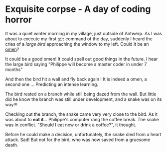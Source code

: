 # Exquisite corpse - A day of coding horror

It was a quiet winter morning in my village, just outside of Antwerp. As I was about to execute my first `git` command of the day, suddenly I heard the cries of a _large bird_ approaching the window to my left. Could it be an [omen](https://en.wikipedia.org/wiki/Omen#Ancient_Greece)?


It could be a good omen!
It could spell out good things in the future.
I hear the large bird saying "Philippe will become a master coder in under 7 months"

And then the bird hit a wall and fly back again ! It is indeed a omen, a second one ... Predicting an intense learning.

The bird rested on a branch while still being dazed from the wall. But little did he know the branch was still under development, and a snake was on its way!!!

Checking out the branch, the snake came very very close to the bird.
As it was about to **eat it**... Philippe's computer rang the coffee break.
The snake was in conflict. "Should I eat now or drink a coffee?", it thought.

Before he could make a decision, unfortunately, the snake died from a heart attack. 
Sad! 
But not for the bird, who was now saved from a gruesome death. 
